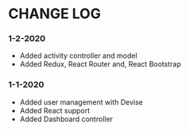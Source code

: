 # CHANGE LOG

### 1-2-2020
 - Added activity controller and model
 - Added Redux, React Router and, React Bootstrap

### 1-1-2020
 - Added user management with Devise
 - Added React support
 - Added Dashboard controller